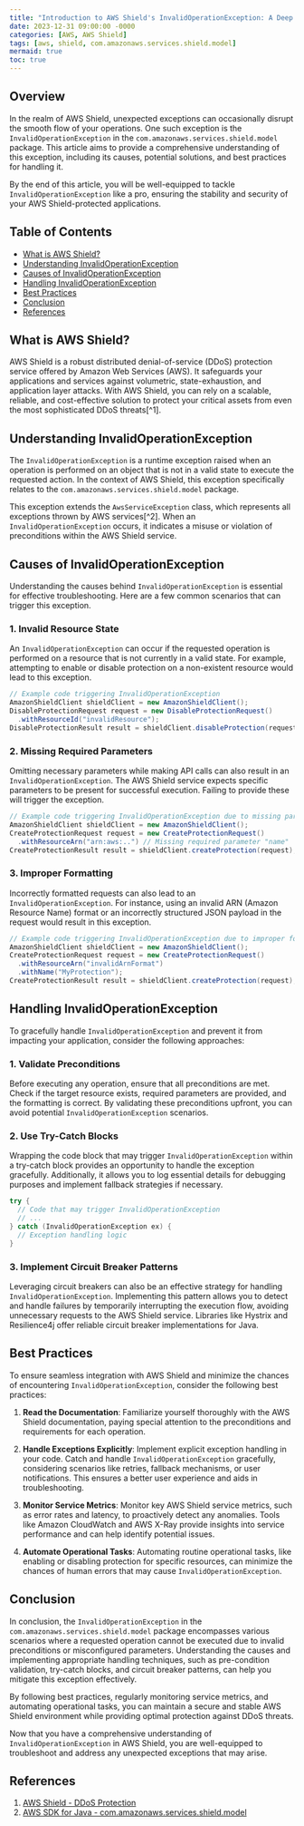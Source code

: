 ```yaml
---
title: "Introduction to AWS Shield's InvalidOperationException: A Deep Dive"
date: 2023-12-31 09:00:00 -0000
categories: [AWS, AWS Shield]
tags: [aws, shield, com.amazonaws.services.shield.model]
mermaid: true
toc: true
---
```



## Overview
In the realm of AWS Shield, unexpected exceptions can occasionally disrupt the smooth flow of your operations. One such exception is the `InvalidOperationException` in the `com.amazonaws.services.shield.model` package. This article aims to provide a comprehensive understanding of this exception, including its causes, potential solutions, and best practices for handling it.

By the end of this article, you will be well-equipped to tackle `InvalidOperationException` like a pro, ensuring the stability and security of your AWS Shield-protected applications.

## Table of Contents
- [What is AWS Shield?](#what-is-aws-shield)
- [Understanding InvalidOperationException](#understanding-invalidoperationexception)
- [Causes of InvalidOperationException](#causes-of-invalidoperationexception)
- [Handling InvalidOperationException](#handling-invalidoperationexception)
- [Best Practices](#best-practices)
- [Conclusion](#conclusion)
- [References](#references)

## What is AWS Shield?
AWS Shield is a robust distributed denial-of-service (DDoS) protection service offered by Amazon Web Services (AWS). It safeguards your applications and services against volumetric, state-exhaustion, and application layer attacks. With AWS Shield, you can rely on a scalable, reliable, and cost-effective solution to protect your critical assets from even the most sophisticated DDoS threats[^1].

## Understanding InvalidOperationException
The `InvalidOperationException` is a runtime exception raised when an operation is performed on an object that is not in a valid state to execute the requested action. In the context of AWS Shield, this exception specifically relates to the `com.amazonaws.services.shield.model` package.

This exception extends the `AwsServiceException` class, which represents all exceptions thrown by AWS services[^2]. When an `InvalidOperationException` occurs, it indicates a misuse or violation of preconditions within the AWS Shield service.

## Causes of InvalidOperationException
Understanding the causes behind `InvalidOperationException` is essential for effective troubleshooting. Here are a few common scenarios that can trigger this exception.

### 1. Invalid Resource State
An `InvalidOperationException` can occur if the requested operation is performed on a resource that is not currently in a valid state. For example, attempting to enable or disable protection on a non-existent resource would lead to this exception.

```java
// Example code triggering InvalidOperationException
AmazonShieldClient shieldClient = new AmazonShieldClient();
DisableProtectionRequest request = new DisableProtectionRequest()
  .withResourceId("invalidResource");
DisableProtectionResult result = shieldClient.disableProtection(request);
```

### 2. Missing Required Parameters
Omitting necessary parameters while making API calls can also result in an `InvalidOperationException`. The AWS Shield service expects specific parameters to be present for successful execution. Failing to provide these will trigger the exception. 

```java
// Example code triggering InvalidOperationException due to missing parameters
AmazonShieldClient shieldClient = new AmazonShieldClient();
CreateProtectionRequest request = new CreateProtectionRequest()
  .withResourceArn("arn:aws:..") // Missing required parameter "name"
CreateProtectionResult result = shieldClient.createProtection(request);
```

### 3. Improper Formatting
Incorrectly formatted requests can also lead to an `InvalidOperationException`. For instance, using an invalid ARN (Amazon Resource Name) format or an incorrectly structured JSON payload in the request would result in this exception.

```java
// Example code triggering InvalidOperationException due to improper formatting
AmazonShieldClient shieldClient = new AmazonShieldClient();
CreateProtectionRequest request = new CreateProtectionRequest()
  .withResourceArn("invalidArnFormat")
  .withName("MyProtection");
CreateProtectionResult result = shieldClient.createProtection(request);
```

## Handling InvalidOperationException
To gracefully handle `InvalidOperationException` and prevent it from impacting your application, consider the following approaches:

### 1. Validate Preconditions
Before executing any operation, ensure that all preconditions are met. Check if the target resource exists, required parameters are provided, and the formatting is correct. By validating these preconditions upfront, you can avoid potential `InvalidOperationException` scenarios.

### 2. Use Try-Catch Blocks
Wrapping the code block that may trigger `InvalidOperationException` within a try-catch block provides an opportunity to handle the exception gracefully. Additionally, it allows you to log essential details for debugging purposes and implement fallback strategies if necessary.

```java
try {
  // Code that may trigger InvalidOperationException
  // ...
} catch (InvalidOperationException ex) {
  // Exception handling logic
}
```

### 3. Implement Circuit Breaker Patterns
Leveraging circuit breakers can also be an effective strategy for handling `InvalidOperationException`. Implementing this pattern allows you to detect and handle failures by temporarily interrupting the execution flow, avoiding unnecessary requests to the AWS Shield service. Libraries like Hystrix and Resilience4j offer reliable circuit breaker implementations for Java.

## Best Practices
To ensure seamless integration with AWS Shield and minimize the chances of encountering `InvalidOperationException`, consider the following best practices:

1. **Read the Documentation**: Familiarize yourself thoroughly with the AWS Shield documentation, paying special attention to the preconditions and requirements for each operation.

2. **Handle Exceptions Explicitly**: Implement explicit exception handling in your code. Catch and handle `InvalidOperationException` gracefully, considering scenarios like retries, fallback mechanisms, or user notifications. This ensures a better user experience and aids in troubleshooting.

3. **Monitor Service Metrics**: Monitor key AWS Shield service metrics, such as error rates and latency, to proactively detect any anomalies. Tools like Amazon CloudWatch and AWS X-Ray provide insights into service performance and can help identify potential issues.

4. **Automate Operational Tasks**: Automating routine operational tasks, like enabling or disabling protection for specific resources, can minimize the chances of human errors that may cause `InvalidOperationException`.

## Conclusion
In conclusion, the `InvalidOperationException` in the `com.amazonaws.services.shield.model` package encompasses various scenarios where a requested operation cannot be executed due to invalid preconditions or misconfigured parameters. Understanding the causes and implementing appropriate handling techniques, such as pre-condition validation, try-catch blocks, and circuit breaker patterns, can help you mitigate this exception effectively.

By following best practices, regularly monitoring service metrics, and automating operational tasks, you can maintain a secure and stable AWS Shield environment while providing optimal protection against DDoS threats.

Now that you have a comprehensive understanding of `InvalidOperationException` in AWS Shield, you are well-equipped to troubleshoot and address any unexpected exceptions that may arise.

## References
1. [AWS Shield - DDoS Protection](https://aws.amazon.com/shield/)
2. [AWS SDK for Java - com.amazonaws.services.shield.model](https://sdk.amazonaws.com/java/api/latest/software/amazon/awssdk/services/shield/model/package-summary.html)